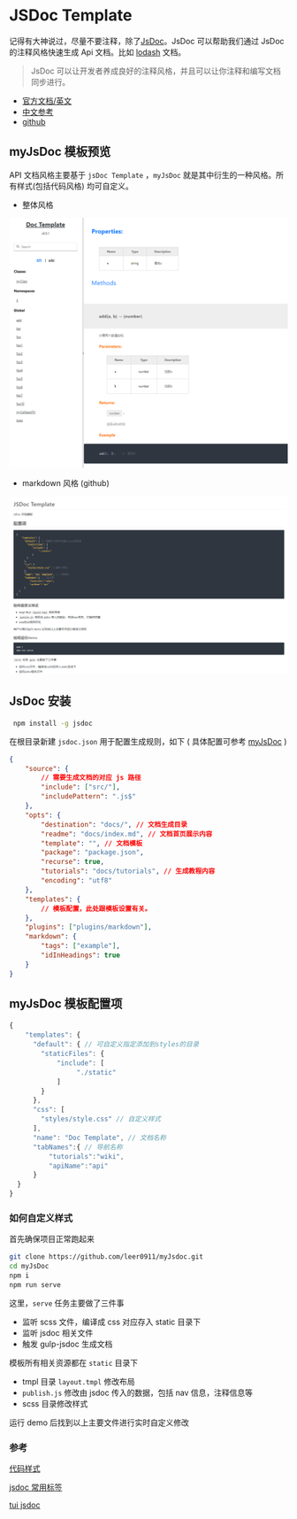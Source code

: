 # JSDoc Template

记得有大神说过，尽量不要注释，除了[JsDoc](http://usejsdoc.org/)。JsDoc 可以帮助我们通过 JsDoc 的注释风格快速生成 Api 文档。比如 [lodash](https://lodash.com/docs/4.17.5) 文档。

> JsDoc 可以让开发者养成良好的注释风格，并且可以让你注释和编写文档同步进行。

* [官方文档/英文](http://usejsdoc.org/)
* [中文参考](http://www.css88.com/doc/jsdoc/index.html)
* [github](https://github.com/jsdoc3/jsdoc)

## myJsDoc 模板预览

API 文档风格主要基于 `jsDoc Template` ，`myJsDoc` 就是其中衍生的一种风格。所有样式(包括代码风格) 均可自定义。

* 整体风格

![预览](./screenshot/a.png)

* markdown 风格 (github)

![预览](./screenshot/b.png)

## JsDoc 安装

```bash
 npm install -g jsdoc
```

在根目录新建 `jsdoc.json` 用于配置生成规则，如下 ( 具体配置可参考 [myJsDoc](https://github.com/leer0911/myJsdoc/tree/master/demo) )

```json
{
    "source": {
        // 需要生成文档的对应 js 路径
        "include": ["src/"],
        "includePattern": ".js$"
    },
    "opts": {
        "destination": "docs/", // 文档生成目录
        "readme": "docs/index.md", // 文档首页展示内容
        "template": "", // 文档模板
        "package": "package.json",
        "recurse": true,
        "tutorials": "docs/tutorials", // 生成教程内容
        "encoding": "utf8"
    },
    "templates": {
        // 模板配置，此处跟模板设置有关。
    },
    "plugins": ["plugins/markdown"],
    "markdown": {
        "tags": ["example"],
        "idInHeadings": true
    }
}
```

## myJsDoc 模板配置项

```javascript
{
    "templates": {
      "default": { // 可自定义指定添加到styles的目录
        "staticFiles": {
            "include": [
                 "./static"
            ]
        }
      },
      "css": [
        "styles/style.css" // 自定义样式
      ],
      "name": "Doc Template", // 文档名称
      "tabNames":{ // 导航名称
          "tutorials":"wiki",
          "apiName":"api"
      }
  }
}
```

### 如何自定义样式

首先确保项目正常跑起来

```bash
git clone https://github.com/leer0911/myJsdoc.git
cd myJsDoc
npm i
npm run serve
```

这里，`serve` 任务主要做了三件事

* 监听 scss 文件，编译成 css 对应存入 static 目录下
* 监听 jsdoc 相关文件
* 触发 gulp-jsdoc 生成文档

模板所有相关资源都在 `static` 目录下

* tmpl 目录 `layout.tmpl` 修改布局
* `publish.js` 修改由 jsdoc 传入的数据，包括 nav 信息，注释信息等
* scss 目录修改样式

运行 demo 后找到以上主要文件进行实时自定义修改

### 参考

[代码样式](https://jmblog.github.io/color-themes-for-google-code-prettify/)

[jsdoc 常用标签](http://yuri4ever.github.io/jsdoc/doc/index.html)

[tui jsdoc](https://github.com/nhnent/tui.jsdoc-template)
